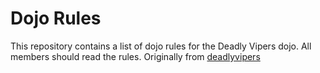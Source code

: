 Dojo Rules
==========

This repository contains a list of dojo rules for the Deadly Vipers dojo.
All members should read the rules.
Originally from [deadlyvipers](https://github.com/deadlyvipers)
